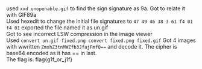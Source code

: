 #
used  ```xxd unopenable.gif``` to find the sign signature as 9a. Got to relate it with GIF89a  
Used hexedit to change the initial file signatures to ```47 49 46 38 3 61 f4 01 f4 01```
exported the file named it as un.gif  
Got to see incorrect LSW compression in the image viewer  
Used ```convert un.gif fixed.png
convert fixed.png fixed.gif```
Got 4 images with wwritten ```ZmxhZ3tnMWZfb3JfajFmfQ==``` and decode it. The cipher is base64 encoded as it has == in last.  
The flag is: flag{g1f_or_j1f}
  
